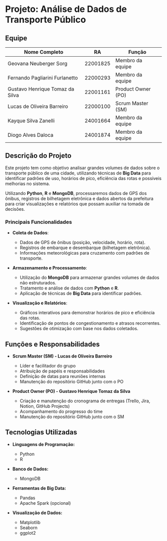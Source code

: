 # **Projeto: Análise de Dados de Transporte Público**

## **Equipe**  

| Nome Completo | RA | Função |  
|--------------|------|-------------------------|  
| Geovana Neuberger Sorg | 22001825 | Membro da equipe |  
| Fernando Pagliarini Furlanetto | 22000293 | Membro da equipe |  
| Gustavo Henrique Tomaz da Silva | 22001161 | Product Owner (PO)|  
| Lucas de Oliveira Barreiro | 22000100 | Scrum Master (SM)  |  
| Kayque Silva Zanelli | 24001664 | Membro da equipe |  
| Diogo Alves Daloca | 24001874 | Membro da equipe |  

## **Descrição do Projeto**  

Este projeto tem como objetivo analisar grandes volumes de dados sobre o transporte público de uma cidade, utilizando técnicas de **Big Data** para identificar padrões de uso, horários de pico, eficiência das rotas e possíveis melhorias no sistema.  

Utilizando **Python**, **R** e **MongoDB**, processaremos dados de GPS dos ônibus, registros de bilhetagem eletrônica e dados abertos da prefeitura para criar visualizações e relatórios que possam auxiliar na tomada de decisões.  

### **Principais Funcionalidades**  

- **Coleta de Dados**:  
  - Dados de GPS de ônibus (posição, velocidade, horário, rota).  
  - Registros de embarque e desembarque (bilhetagem eletrônica).  
  - Informações meteorológicas para cruzamento com padrões de transporte.  

- **Armazenamento e Processamento**:  
  - Utilização do **MongoDB** para armazenar grandes volumes de dados não estruturados.  
  - Tratamento e análise de dados com **Python** e **R**.  
  - Aplicação de técnicas de **Big Data** para identificar padrões.  

- **Visualização e Relatórios**:  
  - Gráficos interativos para demonstrar horários de pico e eficiência das rotas.  
  - Identificação de pontos de congestionamento e atrasos recorrentes.  
  - Sugestões de otimização com base nos dados coletados.  

## **Funções e Responsabilidades**  

- **Scrum Master (SM) - Lucas de Oliveira Barreiro**  
  - Líder e facilitador do grupo  
  - Atribuição de papéis e responsabilidades  
  - Definição de datas para reuniões internas  
  - Manutenção do repositório GitHub junto com o PO  

- **Product Owner (PO) - Gustavo Henrique Tomaz da Silva**  
  - Criação e manutenção do cronograma de entregas (Trello, Jira, Notion, GitHub Projects)  
  - Acompanhamento do progresso do time  
  - Manutenção do repositório GitHub junto com o SM  

## **Tecnologias Utilizadas**  

- **Linguagens de Programação:**  
  - Python  
  - R  

- **Banco de Dados:**  
  - MongoDB  

- **Ferramentas de Big Data:**  
  - Pandas  
  - Apache Spark (opcional)  

- **Visualização de Dados:**  
  - Matplotlib  
  - Seaborn  
  - ggplot2  

